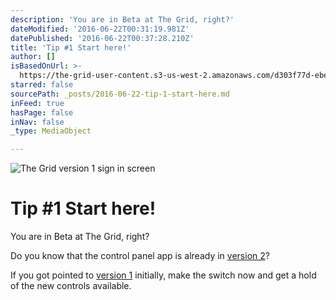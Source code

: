 ```yaml
---
description: 'You are in Beta at The Grid, right?'
dateModified: '2016-06-22T00:31:19.981Z'
datePublished: '2016-06-22T00:37:28.210Z'
title: 'Tip #1 Start here!'
author: []
isBasedOnUrl: >-
  https://the-grid-user-content.s3-us-west-2.amazonaws.com/d303f77d-ebe6-4fbc-b8de-0bbbab333b85.png
starred: false
sourcePath: _posts/2016-06-22-tip-1-start-here.md
inFeed: true
hasPage: false
inNav: false
_type: MediaObject

---
```

![The Grid version 1 sign in screen](https://the-grid-user-content.s3-us-west-2.amazonaws.com/d303f77d-ebe6-4fbc-b8de-0bbbab333b85.png)

# Tip \#1 Start here!

You are in Beta at The Grid, right?

Do you know that the control panel app is already in [version 2][0]?

If you got pointed to [version 1][1] initially, make the switch now and get a hold of the new controls available.

[0]: https://testing.thegrid.io/ "The Grid version 2"
[1]: https://app.thegrid.io/ "The Grid version 1"